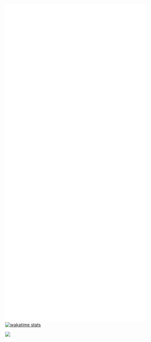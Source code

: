 ![Metrics](https://github.com/Creator54/creator54/blob/dev/github-metrics.svg?)
[![wakatime stats](https://github-readme-stats.vercel.app/api/wakatime?username=creator54)](https://github.com/anuraghazra/github-readme-stats)

![](https://komarev.com/ghpvc/?username=creator54&color=orange)

